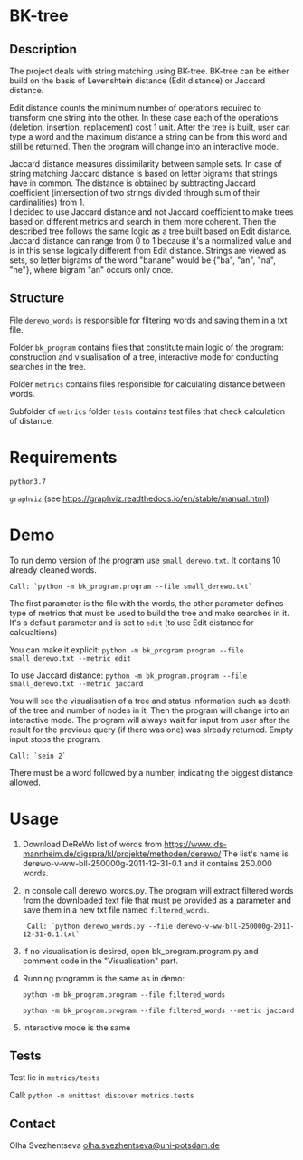 
# BK-tree

## Description

The project deals with string matching using BK-tree. 
BK-tree can be either build on the basis of Levenshtein distance (Edit distance) or Jaccard distance.

Edit distance counts the minimum number of operations required to transform one string into the other. In these case each of the operations 
(deletion, insertion, replacement) cost 1 unit.
After the tree is built,
user can type a word and the maximum distance a string can be from this word 
and still be returned. 
 Then the program will change into an interactive mode.

 Jaccard distance measures dissimilarity between sample sets.
 In case of string matching Jaccard distance is based on letter bigrams that strings have in common.
The distance is obtained by subtracting Jaccard coefficient
 (intersection of two strings divided through sum of their cardinalities) from 1.  
 I decided to use Jaccard distance  and not Jaccard coefficient 
 to make trees based on different metrics and search in them more coherent.
 Then the described tree follows the same logic as a tree built based on Edit distance. 
 Jaccard distance can range from 0 to 1 because 
 it's a normalized value and is in this sense logically different from Edit distance.
Strings are viewed as sets, so letter bigrams of the word "banane" would be {"ba", "an", "na", "ne"}, 
where bigram "an" occurs only once. 


## Structure
File `derewo_words` is responsible for filtering words and saving them in a txt file.
 
 Folder `bk_program` contains files that constitute main logic of the program: 
 construction and visualisation of a tree, interactive mode for conducting  searches in the tree.

 Folder `metrics` contains files responsible for calculating distance between words.
 
  Subfolder of  `metrics` folder `tests` contains test files that check calculation of distance.


# Requirements
`python3.7`

`graphviz` (see https://graphviz.readthedocs.io/en/stable/manual.html)

  
# Demo
To run demo version of the program use  `small_derewo.txt`.
 It contains 10 already cleaned words. 
    
    Call: `python -m bk_program.program --file small_derewo.txt`

The first parameter is the file with the words, the other parameter defines type of metrics 
that must be used to build the tree and make searches in it. It's a default parameter and is set to
 `edit` (to use Edit distance for calcualtions)
 
 You can make it explicit: `python -m bk_program.program --file small_derewo.txt --metric edit`

To use Jaccard distance:  `python -m bk_program.program --file small_derewo.txt --metric jaccard`
 
 You will see the visualisation of a tree and 
 status information such as depth of the tree and number of nodes in it.
  Then the program will change into an interactive mode. 
The program will always wait for input from user
 after the result for the previous query  (if there was one) was already returned. 
 Empty input stops the program.
 
 
    Call: `sein 2`
 
There must be a word followed by a number, indicating the biggest distance allowed.

# Usage
1. Download DeReWo list of words from 
https://www.ids-mannheim.de/digspra/kl/projekte/methoden/derewo/
The list's name is derewo-v-ww-bll-250000g-2011-12-31-0.1  and it contains 250.000 words.

2. In console call derewo_words.py.
The program will extract filtered words from the downloaded text file 
that must pe provided as a parameter and save them in a new txt file named  `filtered_words`.
 
        Call: `python derewo_words.py --file derewo-v-ww-bll-250000g-2011-12-31-0.1.txt`

3. If no visualisation is desired, open  bk_program.program.py and comment code in the "Visualisation" part.
4. Running programm is the same as in demo:

    `python -m bk_program.program --file filtered_words`

    `python -m bk_program.program --file filtered_words --metric jaccard `

5. Interactive mode is the same



## Tests
Test lie in `metrics/tests`

Call:  `python -m unittest discover metrics.tests`

## Contact
Olha Svezhentseva <olha.svezhentseva@uni-potsdam.de>


